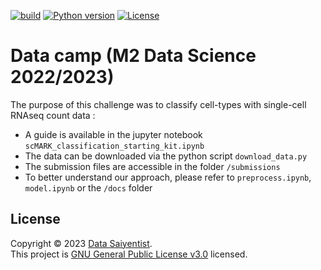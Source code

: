 [![build](https://github.com/ramp-kits/scMARK_classification/actions/workflows/testing.yml/badge.svg)](https://github.com/ramp-kits/scMARK_classification/actions/workflows/testing.yml)
[![Python version](https://img.shields.io/badge/Python-3.10-blue.svg)]()
[![License](https://img.shields.io/badge/License-GNU_General_Public_v3.0-red.svg)]()


# Data camp (M2 Data Science 2022/2023)

The purpose of this challenge was to classify cell-types with single-cell RNAseq count data :

- A guide is available in the jupyter notebook `scMARK_classification_starting_kit.ipynb`
- The data can be downloaded via the python script `download_data.py`
- The submission files are accessible in the folder `/submissions`
- To better understand our approach, please refer to `preprocess.ipynb`, `model.ipynb` or the `/docs` folder

## License

Copyright © 2023 [Data Saiyentist](https://github.com/DataSaiyentist). <br />
This project is [GNU General Public License v3.0](https://github.com/DataSaiyentist/DataCamp_scRNAseq/blob/main/LICENSE) licensed.